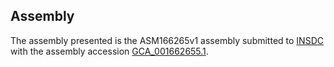 

Assembly
--------

The assembly presented is the ASM166265v1 assembly submitted to
[INSDC](http://www.insdc.org) with the assembly accession
[GCA\_001662655.1](http://www.ebi.ac.uk/ena/data/view/GCA_001662655.1).
